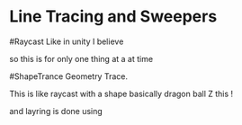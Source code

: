# Line  Tracing and Sweepers 
#Raycast  Like in unity I believe 

so this is for only one thing at a at time 

#ShapeTrance
Geometry Trace.

This is like raycast with a shape basically dragon ball Z this !

and layring is done using 

